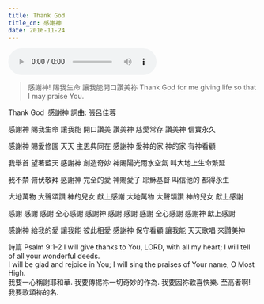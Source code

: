 ```yaml
---
title: Thank God
title_cn: 感謝神
date: 2016-11-24
---
```


<audio controls src="/content/posts/thank-god/thank-god.mp3"></audio>


> 感謝神!
> 賜我生命
> 讓我能開口讚美祢
> Thank God
> for me giving life
> so that I may praise You.

Thank God
​ 感謝神
詞曲: 張呂佳蓉

感謝神 賜我生命
讓我能 開口讚美
讚美神 慈愛常存
讚美神 信實永久

感謝神 賜愛修園
天天 主恩典同在
感謝神 愛神的家
神的家 有神看顧

我舉首 望著藍天
感謝神 創造奇妙
神賜陽光雨水空氣
叫大地上生命繁延

我不禁 俯伏敬拜
感謝神 完全的愛
神賜愛子 耶穌基督
叫信他的 都得永生

大地萬物 大聲頌讚
神的兒女 獻上感謝
大地萬物 大聲頌讚
神的兒女 獻上感謝

感謝 感謝 感謝
全心感謝
感謝神
感謝 感謝 感謝
全心感謝
感謝神
獻上感謝

感謝神 給我的愛
讓我能 彼此相愛
感謝神 保守看顧
讓我能 天天歌唱
來讚美神

詩篇 Psalm 9:1-2
I will give thanks to You, LORD, with all my heart; I will tell of all your wonderful deeds.  
I will be glad and rejoice in You; I will sing the praises of Your name, O Most High.  
我要一心稱謝耶和華. 我要傳掦祢一切奇妙的作為.
我要因祢歡喜快樂. 至高者啊! 我要歌頌祢的名.

